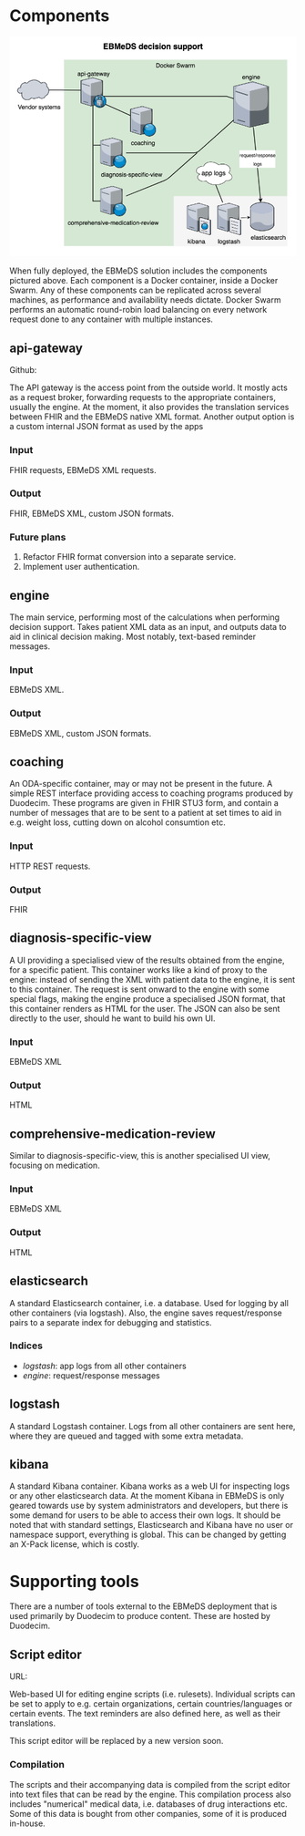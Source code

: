 # Components

![EBMeDS architecture](images/EBMeDS-architecture.png)

When fully deployed, the EBMeDS solution includes the components pictured above. Each component is a Docker container, inside a Docker Swarm. Any of these components can be replicated across several machines, as performance and availability needs dictate. Docker Swarm performs an automatic round-robin load balancing on every network request done to any container with multiple instances.

## api-gateway

Github: [](https://github.com/ebmeds/api-gateway)

The API gateway is the access point from the outside world. It mostly acts as a request broker, forwarding requests to the appropriate containers, usually the engine. At the moment, it also provides the translation services between FHIR and the EBMeDS native XML format. Another output option is a custom internal JSON format as used by the apps

### Input

FHIR requests, EBMeDS XML requests.

### Output

FHIR, EBMeDS XML, custom JSON formats.

### Future plans

1. Refactor FHIR format conversion into a separate service.
2. Implement user authentication.

## engine

The main service, performing most of the calculations when performing decision support. Takes patient XML data as an input, and outputs data to aid in clinical decision making. Most notably, text-based reminder messages.

### Input

EBMeDS XML.

### Output

EBMeDS XML, custom JSON formats.

## coaching

An ODA-specific container, may or may not be present in the future. A simple REST interface providing access to coaching programs produced by Duodecim. These programs are given in FHIR STU3 form, and contain a number of messages that are to be sent to a patient at set times to aid in e.g. weight loss, cutting down on alcohol consumtion etc.

### Input

HTTP REST requests.

### Output

FHIR

## diagnosis-specific-view

A UI providing a specialised view of the results obtained from the engine, for a specific patient. This container works like a kind of proxy to the engine: instead of sending the XML with patient data to the engine, it is sent to this container. The request is sent onward to the engine with some special flags, making the engine produce a specialised JSON format, that this container renders as HTML for the user. The JSON can also be sent directly to the user, should he want to build his own UI.

### Input

EBMeDS XML

### Output

HTML

## comprehensive-medication-review

Similar to diagnosis-specific-view, this is another specialised UI view, focusing on medication.

### Input

EBMeDS XML

### Output

HTML

## elasticsearch

A standard Elasticsearch container, i.e. a database. Used for logging by all other containers (via logstash). Also, the engine saves request/response pairs to a separate index for debugging and statistics.

### Indices

* *logstash*: app logs from all other containers
* *engine*: request/response messages

## logstash

A standard Logstash container. Logs from all other containers are sent here, where they are queued and tagged with some extra metadata.

## kibana

A standard Kibana container. Kibana works as a web UI for inspecting logs or any other elasticsearch data. At the moment Kibana in EBMeDS is only geared towards use by system administrators and developers, but there is some demand for users to be able to access their own logs. It should be noted that with standard settings, Elasticsearch and Kibana have no user or namespace support, everything is global. This can be changed by getting an X-Pack license, which is costly.

# Supporting tools

There are a number of tools external to the EBMeDS deployment that is used primarily by Duodecim to produce content. These are hosted by Duodecim.

## Script editor

URL: [](http://www.ebmeds.org/script_editor.asp?mode=framesets)

Web-based UI for editing engine scripts (i.e. rulesets). Individual scripts can be set to apply to e.g. certain organizations, certain countries/languages or certain events. The text reminders are also defined here, as well as their translations.

<aside class="notice">
This script editor will be replaced by a new version soon.
</aside>

### Compilation

The scripts and their accompanying data is compiled from the script editor into text files that can be read by the engine. This compilation process also includes "numerical" medical data, i.e. databases of drug interactions etc. Some of this data is bought from other companies, some of it is produced in-house.